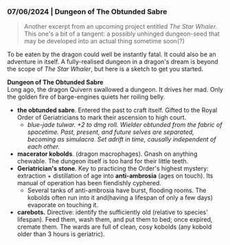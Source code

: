 
### 07/06/2024 | Dungeon of The Obtunded Sabre
> Another excerpt from an upcoming project entitled *The Star Whaler.* This one's a bit of a tangent: a possibly unhinged dungeon-seed that may be developed into an actual thing sometime soon(?)  

To be eaten by the dragon could well be instantly fatal. It could also be an adventure in itself. A fully-realised dungeon in a dragon's dream is beyond the scope of *The Star Whaler*, but here is a sketch to get you started.

**Dungeon of The Obtunded Sabre**  
Long ago, the dragon Quivern swallowed a dungeon. It drives her mad. Only the golden fire of barge-engines quiets her roiling belly.  
+ **the obtunded sabre**. Entered the past to craft itself. Gifted to the Royal Order of Geriatricians to mark their ascension to high court.  
	+ *blue-jade tulwar. +2 to dmg roll. Wielder obtunded from the fabric of spacetime. Past, present, and future selves are separated, becoming as simulacra. Set adrift in time, causally independent of each other.*    
+ **macerator kobolds**. (dragon macrophages). Gnash on anything chewable. The dungeon itself is too hard for their little teeth.  
+ **Geriatrician's stone**. Key to practicing the Order's highest mystery: extraction + distillation of age into **anti-ambrosia** (ages on touch). Its manual of operation has been fiendishly cyphered.  
	+ Several tanks of anti-ambrosia have burst, flooding rooms. The kobolds often run into it and(having a lifespan of only a few days) evaporate on touching it.  
+ **carebots.** Directive: identify the sufficiently old (relative to species' lifespan). Feed them, wash them, and put them to bed; once expired, cremate them. The wards are full of clean, cosy kobolds (any kobold older than 3 hours is geriatric).  
